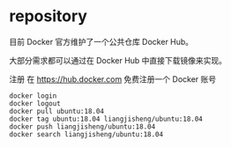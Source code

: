 # repository

目前 Docker 官方维护了一个公共仓库 Docker Hub。

大部分需求都可以通过在 Docker Hub 中直接下载镜像来实现。

注册
在 https://hub.docker.com 免费注册一个 Docker 账号

```shell
docker login
docker logout
docker pull ubuntu:18.04 
docker tag ubuntu:18.04 liangjisheng/ubuntu:18.04
docker push liangjisheng/ubuntu:18.04
docker search liangjisheng/ubuntu:18.04
```